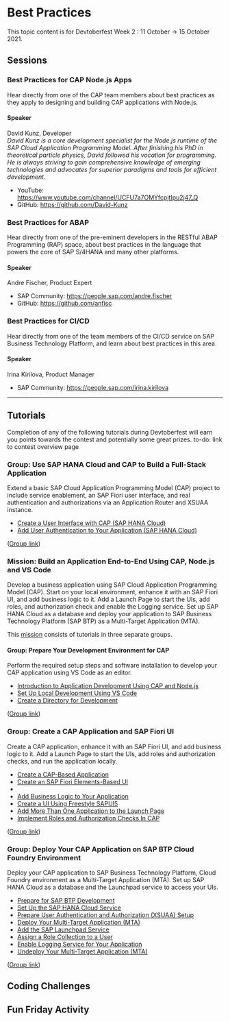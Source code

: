 # Best Practices

This topic content is for Devtoberfest Week 2 : 11 October → 15 October 2021.



## Sessions

### Best Practices for CAP Node.js Apps

Hear directly from one of the CAP team members about best practices as they apply to designing and building CAP applications with Node.js. 

#### Speaker

David Kunz, Developer <br>
_David Kunz is a core development specialist for the Node.js runtime of the SAP Cloud Application Programming Model. After finishing his PhD in theoretical particle physics, David followed his vocation for programming. He is always striving to gain comprehensive knowledge of emerging technologies and advocates for superior paradigms and tools for efficient development._
* YouTube: https://www.youtube.com/channel/UCFU7a7OMYfcpjtIpu2j47_Q
* GitHub: https://github.com/David-Kunz


### Best Practices for ABAP

Hear directly from one of the pre-eminent developers in the RESTful ABAP Programming (RAP) space, about best practices in the language that powers the core of SAP S/4HANA and many other platforms. 

#### Speaker

Andre Fischer, Product Expert <br>
* SAP Community: https://people.sap.com/andre.fischer 
* GitHub: https://github.com/anfisc


### Best Practices for CI/CD

Hear directly from one of the team members of the CI/CD service on SAP Business Technology Platform, and learn about best practices in this area.

#### Speaker

Irina Kirilova, Product Manager

* SAP Community: https://people.sap.com/irina.kirilova


---

## Tutorials

Completion of any of the following tutorials during Devtoberfest will earn you points towards the contest and potentially some great prizes. to-do: link to contest overview page

### Group: Use SAP HANA Cloud and CAP to Build a Full-Stack Application

Extend a basic SAP Cloud Application Programming Model (CAP) project to include service enablement, an SAP Fiori user interface, and real authentication and authorizations via an Application Router and XSUAA instance. 

* [Create a User Interface with CAP (SAP HANA Cloud)](https://developers.sap.com/tutorials/hana-cloud-cap-create-ui.html)
* [Add User Authentication to Your Application (SAP HANA Cloud)](https://developers.sap.com/tutorials/hana-cloud-cap-add-authentication.html)


([Group link](https://developers.sap.com/group.hana-cloud-cap-fullstack.html))

### Mission: Build an Application End-to-End Using CAP, Node.js and VS Code

Develop a business application using SAP Cloud Application Programming Model (CAP). Start on your local environment, enhance it with an SAP Fiori UI, and add business logic to it. Add a Launch Page to start the UIs, add roles, and authorization check and enable the Logging service. Set up SAP HANA Cloud as a database and deploy your application to SAP Business Technology Platform (SAP BTP) as a Multi-Target Application (MTA).

This [mission](https://developers.sap.com/mission.btp-application-cap-e2e.html) consists of tutorials in three separate groups.

#### Group: Prepare Your Development Environment for CAP

Perform the required setup steps and software installation to develop your CAP application using VS Code as an editor.

* [Introduction to Application Development Using CAP and Node.js](https://developers.sap.com/tutorials/btp-app-introduction.html)
* [Set Up Local Development Using VS Code](https://developers.sap.com/tutorials/btp-app-set-up-local-development.html)
* [Create a Directory for Development](https://developers.sap.com/tutorials/btp-app-create-directory.html)

([Group link](https://developers.sap.com/group.btp-app-cap-prepare.html))

### Group: Create a CAP Application and SAP Fiori UI

Create a CAP application, enhance it with an SAP Fiori UI, and add business logic to it. Add a Launch Page to start the UIs, add roles and authorization checks, and run the application locally.

* [Create a CAP-Based Application](https://developers.sap.com/tutorials/btp-app-create-cap-application.html)
* [Create an SAP Fiori Elements-Based UI]()
* [](https://developers.sap.com/tutorials/btp-app-create-ui-fiori-elements.html)
* [Add Business Logic to Your Application](https://developers.sap.com/tutorials/btp-app-cap-business-logic.html)
* [Create a UI Using Freestyle SAPUI5](https://developers.sap.com/tutorials/btp-app-create-ui-freestyle-sapui5.html)
* [Add More Than One Application to the Launch Page](https://developers.sap.com/tutorials/btp-app-launchpage.html)
* [Implement Roles and Authorization Checks In CAP](https://developers.sap.com/tutorials/btp-app-cap-roles.html)

([Group link](https://developers.sap.com/group.btp-app-cap-create.html))

### Group: Deploy Your CAP Application on SAP BTP Cloud Foundry Environment

Deploy your CAP application to SAP Business Technology Platform, Cloud Foundry environment as a Multi-Target Application (MTA). Set up SAP HANA Cloud as a database and the Launchpad service to access your UIs.

* [Prepare for SAP BTP Development](https://developers.sap.com/tutorials/btp-app-prepare-btp.html)
* [Set Up the SAP HANA Cloud Service](https://developers.sap.com/tutorials/btp-app-hana-cloud-setup.html)
* [Prepare User Authentication and Authorization (XSUAA) Setup](https://developers.sap.com/tutorials/btp-app-prepare-xsuaa.html)
* [Deploy Your Multi-Target Application (MTA)](https://developers.sap.com/tutorials/btp-app-cap-mta-deployment.html)
* [Add the SAP Launchpad Service](https://developers.sap.com/tutorials/btp-app-launchpad-service.html)
* [Assign a Role Collection to a User](https://developers.sap.com/tutorials/btp-app-role-assignment.html)
* [Enable Logging Service for Your Application](https://developers.sap.com/tutorials/btp-app-logging.html)
* [Undeploy Your Multi-Target Application (MTA)](https://developers.sap.com/tutorials/btp-app-undeploy-cap-application.html)

([Group link](https://developers.sap.com/group.btp-app-cap-deploy.html))

## Coding Challenges

## Fun Friday Activity
